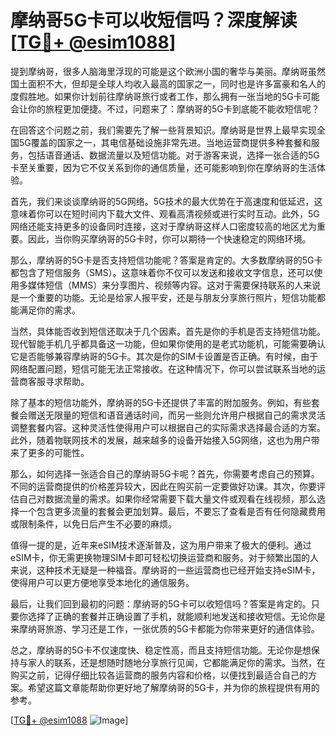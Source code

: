 # 摩纳哥5G卡可以收短信吗？深度解读[[TG💪+ @esim1088](https://t.me/s/esim1088)]

提到摩纳哥，很多人脑海里浮现的可能是这个欧洲小国的奢华与美丽。摩纳哥虽然国土面积不大，但却是全球人均收入最高的国家之一，同时也是许多富豪和名人的度假胜地。如果你计划前往摩纳哥旅行或者工作，那么拥有一张当地的5G卡可能会让你的旅程更加便捷。不过，问题来了：摩纳哥的5G卡到底能不能收短信呢？

在回答这个问题之前，我们需要先了解一些背景知识。摩纳哥是世界上最早实现全国5G覆盖的国家之一，其电信基础设施非常先进。当地运营商提供多种套餐和服务，包括语音通话、数据流量以及短信功能。对于游客来说，选择一张合适的5G卡至关重要，因为它不仅关系到你的通信质量，还可能影响到你在摩纳哥的生活体验。

首先，我们来谈谈摩纳哥的5G网络。5G技术的最大优势在于高速度和低延迟，这意味着你可以在短时间内下载大文件、观看高清视频或进行实时互动。此外，5G网络还能支持更多的设备同时连接，这对于摩纳哥这样人口密度较高的地区尤为重要。因此，当你购买摩纳哥的5G卡时，你可以期待一个快速稳定的网络环境。

那么，摩纳哥的5G卡是否支持短信功能呢？答案是肯定的。大多数摩纳哥的5G卡都包含了短信服务（SMS）。这意味着你不仅可以发送和接收文字信息，还可以使用多媒体短信（MMS）来分享图片、视频等内容。这对于需要保持联系的人来说是一个重要的功能。无论是给家人报平安，还是与朋友分享旅行照片，短信功能都能满足你的需求。

当然，具体能否收到短信还取决于几个因素。首先是你的手机是否支持短信功能。现代智能手机几乎都具备这一功能，但如果你使用的是老式功能机，可能需要确认它是否能够兼容摩纳哥的5G卡。其次是你的SIM卡设置是否正确。有时候，由于网络配置问题，短信可能无法正常接收。在这种情况下，你可以尝试联系当地的运营商客服寻求帮助。

除了基本的短信功能外，摩纳哥的5G卡还提供了丰富的附加服务。例如，有些套餐会赠送无限量的短信和语音通话时间，而另一些则允许用户根据自己的需求灵活调整套餐内容。这种灵活性使得用户可以根据自己的实际需求选择最合适的方案。此外，随着物联网技术的发展，越来越多的设备开始接入5G网络，这也为用户带来了更多的可能性。

那么，如何选择一张适合自己的摩纳哥5G卡呢？首先，你需要考虑自己的预算。不同的运营商提供的价格差异较大，因此在购买前一定要做好功课。其次，你要评估自己对数据流量的需求。如果你经常需要下载大量文件或观看在线视频，那么选择一个包含更多流量的套餐会更加划算。最后，不要忘了查看是否有任何隐藏费用或限制条件，以免日后产生不必要的麻烦。

值得一提的是，近年来eSIM技术逐渐普及，这为用户带来了极大的便利。通过eSIM卡，你无需更换物理SIM卡即可轻松切换运营商和服务。对于频繁出国的人来说，这种技术无疑是一种福音。摩纳哥的一些运营商也已经开始支持eSIM卡，使得用户可以更方便地享受本地化的通信服务。

最后，让我们回到最初的问题：摩纳哥的5G卡可以收短信吗？答案是肯定的。只要你选择了正确的套餐并正确设置了手机，就能顺利地发送和接收短信。无论你是来摩纳哥旅游、学习还是工作，一张优质的5G卡都能为你带来更好的通信体验。

总之，摩纳哥的5G卡不仅速度快、稳定性高，而且支持短信功能。无论你是想保持与家人的联系，还是想随时随地分享旅行见闻，它都能满足你的需求。当然，在购买之前，记得仔细比较各运营商的服务内容和价格，以便找到最适合自己的方案。希望这篇文章能帮助你更好地了解摩纳哥的5G卡，并为你的旅程提供有用的参考。

[[TG💪+ @esim1088](https://t.me/s/esim1088) ![Image](https://i.postimg.cc/4NQfJmqS/Snipaste-2025-05-13-00-14-12.png)]